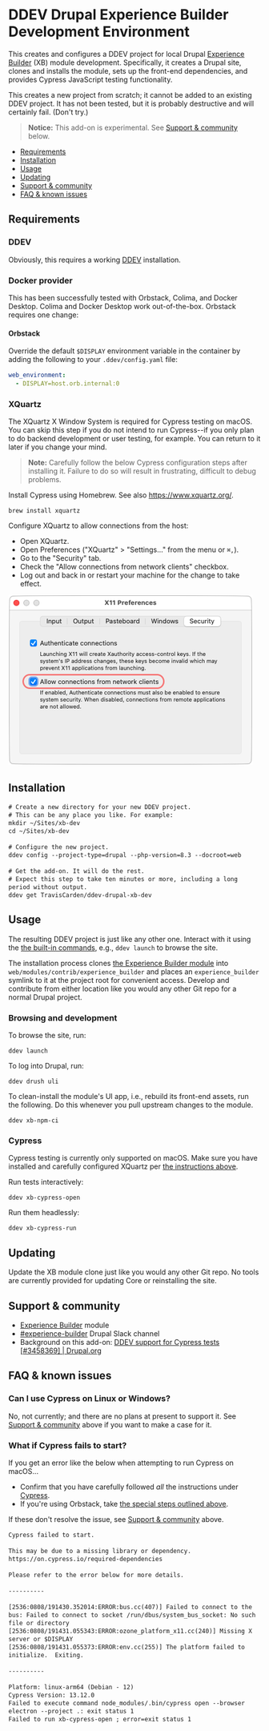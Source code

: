 # DDEV Drupal Experience Builder Development Environment

This creates and configures a DDEV project for local Drupal [Experience Builder](https://www.drupal.org/project/experience_builder) (XB) module development. Specifically, it creates a Drupal site, clones and installs the module, sets up the front-end dependencies, and provides Cypress JavaScript testing functionality.

This creates a new project from scratch; it cannot be added to an existing DDEV project. It has not been tested, but it is probably destructive and will certainly fail. (Don't try.)

>  **Notice:** This add-on is experimental. See [Support & community](#support--community) below.

- [Requirements](#requirements)
- [Installation](#installation)
- [Usage](#usage)
- [Updating](#updating)
- [Support & community](#support--community)
- [FAQ & known issues](#faq--known-issues)

## Requirements

### DDEV

Obviously, this requires a working [DDEV](https://ddev.com/) installation.

### Docker provider
This has been successfully tested with Orbstack, Colima, and Docker Desktop. Colima and Docker Desktop work out-of-the-box. Orbstack requires one change:

#### Orbstack

Override the default `$DISPLAY` environment variable in the container by adding the following to your `.ddev/config.yaml` file:

```yaml
web_environment:
  - DISPLAY=host.orb.internal:0
```

### XQuartz

The XQuartz X Window System is required for Cypress testing on macOS. You can skip this step if you do not intend to run Cypress--if you only plan to do backend development or user testing, for example. You can return to it later if you change your mind.

> **Note:** Carefully follow the below Cypress configuration steps after installing it. Failure to do so will result in frustrating, difficult to debug problems.

Install Cypress using Homebrew. See also https://www.xquartz.org/.

```shell
brew install xquartz
```

Configure XQuartz to allow connections from the host:

- Open XQuartz.
- Open Preferences ("XQuartz" > "Settings..." from the menu or `⌘,`).
- Go to the "Security" tab.
- Check the "Allow connections from network clients" checkbox.
- Log out and back in or restart your machine for the change to take effect.

![XQuartz Preferences dialog](resources/xquartz-settings.png)

## Installation

```shell
# Create a new directory for your new DDEV project.
# This can be any place you like. For example:
mkdir ~/Sites/xb-dev
cd ~/Sites/xb-dev

# Configure the new project.
ddev config --project-type=drupal --php-version=8.3 --docroot=web

# Get the add-on. It will do the rest.
# Expect this step to take ten minutes or more, including a long period without output.
ddev get TravisCarden/ddev-drupal-xb-dev
```

## Usage

The resulting DDEV project is just like any other one. Interact with it using the [the built-in commands](https://ddev.readthedocs.io/en/stable/users/usage/commands/), e.g., `ddev launch` to browse the site.

The installation process clones [the Experience Builder module](https://www.drupal.org/project/experience_builder) into `web/modules/contrib/experience_builder` and places an `experience_builder` symlink to it at the project root for convenient access. Develop and contribute from either location like you would any other Git repo for a normal Drupal project.

### Browsing and development

To browse the site, run:

```shell
ddev launch
```

To log into Drupal, run:

```shell
ddev drush uli
```

To clean-install the module's UI app, i.e., rebuild its front-end assets, run the following. Do this whenever you pull upstream changes to the module.

```shell
ddev xb-npm-ci
```

### Cypress

Cypress testing is currently only supported on macOS. Make sure you have installed and carefully configured XQuartz per [the instructions above](#xquartz).

Run tests interactively:

```shell
ddev xb-cypress-open
```

Run them headlessly:

```shell
ddev xb-cypress-run
```

## Updating

Update the XB module clone just like you would any other Git repo. No tools are currently provided for updating Core or reinstalling the site.

## Support & community

- [Experience Builder](https://www.drupal.org/project/experience_builder) module
- [#experience-builder](https://drupal.slack.com/archives/C072JMEPUS1) Drupal Slack channel
- Background on this add-on: [DDEV support for Cypress tests [#3458369] | Drupal.org](https://www.drupal.org/project/experience_builder/issues/3458369)

## FAQ & known issues

### Can I use Cypress on Linux or Windows?

No, not currently; and there are no plans at present to support it. See [Support & community](#support--community) above if you want to make a case for it.

### What if Cypress fails to start?

If you get an error like the below when attempting to run Cypress on macOS...

- Confirm that you have carefully followed _all_ the instructions under [Cypress](#cypress).
- If you're using Orbstack, take [the special steps outlined above](#orbstack).

If these don't resolve the issue, see [Support & community](#support--community) above.

```
Cypress failed to start.

This may be due to a missing library or dependency. https://on.cypress.io/required-dependencies

Please refer to the error below for more details.

----------

[2536:0808/191430.352014:ERROR:bus.cc(407)] Failed to connect to the bus: Failed to connect to socket /run/dbus/system_bus_socket: No such file or directory
[2536:0808/191431.055343:ERROR:ozone_platform_x11.cc(240)] Missing X server or $DISPLAY
[2536:0808/191431.055373:ERROR:env.cc(255)] The platform failed to initialize.  Exiting.

----------

Platform: linux-arm64 (Debian - 12)
Cypress Version: 13.12.0
Failed to execute command node_modules/.bin/cypress open --browser electron --project .: exit status 1
Failed to run xb-cypress-open ; error=exit status 1
```
